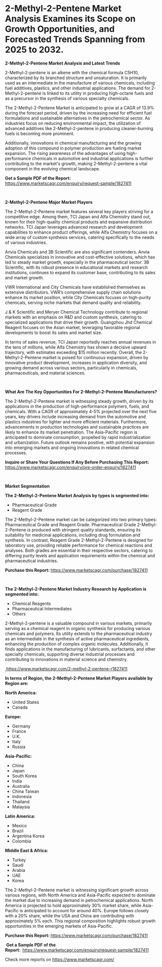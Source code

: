<p><h1>2-Methyl-2-Pentene Market Analysis Examines its Scope on Growth Opportunities, and Forecasted Trends Spanning from 2025 to 2032.</h1></p><p><strong>2-Methyl-2-Pentene Market Analysis and Latest Trends</strong></p>
<p><p>2-Methyl-2-pentene is an alkene with the chemical formula C5H10, characterized by its branched structure and unsaturation. It is primarily used as an intermediate in the manufacture of various chemicals, including fuel additives, plastics, and other industrial applications. The demand for 2-Methyl-2-pentene is linked to its utility in producing high-octane fuels and as a precursor in the synthesis of various specialty chemicals.</p><p>The 2-Methyl-2-Pentene Market is anticipated to grow at a CAGR of 13.9% during the forecast period, driven by the increasing need for efficient fuel formulations and sustainable alternatives in the petrochemical sector. As industries focus on reducing environmental impact, the utilization of advanced additives like 2-Methyl-2-pentene in producing cleaner-burning fuels is becoming more prominent. </p><p>Additionally, innovations in chemical manufacturing and the growing adoption of this compound in polymer production are fueling market expansion. The rising awareness of the advantages of using high-performance chemicals in automotive and industrial applications is further contributing to the market's growth, making 2-Methyl-2-pentene a vital component in the evolving chemical landscape.</p></p>
<p><strong>Get a Sample PDF of the Report:&nbsp;</strong> <a href="https://www.marketscagr.com/enquiry/request-sample/1827411?utm_campaign=2467&utm_medium=2&utm_source=Github&utm_content=ia&utm_term=03042025&utm_id=2-methyl-2-pentene">https://www.marketscagr.com/enquiry/request-sample/1827411</a></p>
<p>&nbsp;</p>
<p><strong>2-Methyl-2-Pentene Major Market Players</strong></p>
<p><p>The 2-Methyl-2-Pentene market features several key players striving for a competitive edge. Among them, TCI Japan and Alfa Chemistry stand out, known for their high-quality chemical products and expansive distribution networks. TCI Japan leverages advanced research and development capabilities to enhance product offerings, while Alfa Chemistry focuses on a wide array of custom synthesis services, catering specifically to the needs of various industries.</p><p>Anvia Chemicals and 3B Scientific are also significant contenders. Anvia Chemicals specializes in innovative and cost-effective solutions, which has led to steady market growth, especially in the pharmaceutical sector. 3B Scientific, with its robust presence in educational markets and research institutions, continues to expand its customer base, contributing to its sales and market growth.</p><p>VWR International and City Chemicals have established themselves as extensive distributors. VWR’s comprehensive supply chain solutions enhance its market position, while City Chemicals focuses on high-purity chemicals, serving niche markets that demand quality and reliability.</p><p>J & K Scientific and Meryer Chemical Technology contribute to regional markets with an emphasis on R&D and custom synthesis, catering to specialized applications that drive their growth. Guangzhou Jhd Chemical Reagent focuses on the Asian market, leveraging favorable regional developments to boost its sales and market size.</p><p>In terms of sales revenue, TCI Japan reportedly reaches annual revenues in the tens of millions, while Alfa Chemistry has shown a decisive upward trajectory, with estimates exceeding $15 million recently. Overall, the 2-Methyl-2-Pentene market is poised for continuous expansion, driven by innovative product development, increases in application diversity, and growing demand across various sectors, particularly in chemicals, pharmaceuticals, and material sciences.</p></p>
<p>&nbsp;</p>
<p><strong>What Are The Key Opportunities For 2-Methyl-2-Pentene Manufacturers?</strong></p>
<p><p>The 2-Methyl-2-Pentene market is witnessing steady growth, driven by its applications in the production of high-performance polymers, fuels, and chemicals. With a CAGR of approximately 4-5% projected over the next five years, key drivers include increasing demand from the automotive and plastics industries for lighter and more efficient materials. Furthermore, advancements in production technologies and sustainable practices are likely to enhance its market penetration. The Asia-Pacific region is anticipated to dominate consumption, propelled by rapid industrialization and urbanization. Future outlook remains positive, with potential expansion into emerging markets and ongoing innovations in related chemical processes.</p></p>
<p><strong>Inquire or Share Your Questions If Any Before Purchasing This Report:</strong> <a href="https://www.marketscagr.com/enquiry/pre-order-enquiry/1827411?utm_campaign=2467&utm_medium=2&utm_source=Github&utm_content=ia&utm_term=03042025&utm_id=2-methyl-2-pentene">https://www.marketscagr.com/enquiry/pre-order-enquiry/1827411</a></p>
<p>&nbsp;</p>
<p><strong>Market Segmentation</strong></p>
<p><strong>The 2-Methyl-2-Pentene Market Analysis by types is segmented into:</strong></p>
<p><ul><li>Pharmaceutical Grade</li><li>Reagent Grade</li></ul></p>
<p><p>The 2-Methyl-2-Pentene market can be categorized into two primary types: Pharmaceutical Grade and Reagent Grade. Pharmaceutical Grade 2-Methyl-2-Pentene is produced with stringent quality standards, ensuring its suitability for medicinal applications, including drug formulation and synthesis. In contrast, Reagent Grade 2-Methyl-2-Pentene is designed for laboratory use, providing reliable performance for chemical reactions and analyses. Both grades are essential in their respective sectors, catering to differing purity levels and application requirements within the chemical and pharmaceutical industries.</p></p>
<p><strong>Purchase this Report:&nbsp;</strong><a href="https://www.marketscagr.com/purchase/1827411?utm_campaign=2467&utm_medium=2&utm_source=Github&utm_content=ia&utm_term=03042025&utm_id=2-methyl-2-pentene">https://www.marketscagr.com/purchase/1827411</a></p>
<p>&nbsp;</p>
<p><strong>The 2-Methyl-2-Pentene Market Industry Research by Application is segmented into:</strong></p>
<p><ul><li>Chemical Reagents</li><li>Pharmaceutical Intermediates</li><li>Others</li></ul></p>
<p><p>2-Methyl-2-pentene is a valuable compound in various markets, primarily serving as a chemical reagent in organic synthesis for producing various chemicals and polymers. Its utility extends to the pharmaceutical industry as an intermediate in the synthesis of active pharmaceutical ingredients, enhancing the production of complex organic molecules. Additionally, it finds applications in the manufacturing of lubricants, surfactants, and other specialty chemicals, supporting diverse industrial processes and contributing to innovations in material science and chemistry.</p></p>
<p><a href="https://www.marketscagr.com/2-methyl-2-pentene-r1827411?utm_campaign=2467&utm_medium=2&utm_source=Github&utm_content=ia&utm_term=03042025&utm_id=2-methyl-2-pentene">&nbsp;https://www.marketscagr.com/2-methyl-2-pentene-r1827411</a></p>
<p><strong>In terms of Region, the 2-Methyl-2-Pentene Market Players available by Region are:</strong></p>
<p>
    <p> <strong> North America: </strong>
        <ul>
            <li>United States</li>
            <li>Canada</li>
        </ul>
        </p> 
    <p> <strong> Europe: </strong>
        <ul>
            <li>Germany</li>
            <li>France</li>
            <li>U.K.</li>
            <li>Italy</li>
            <li>Russia</li>
        </ul>
        </p> 
    <p> <strong> Asia-Pacific: </strong>
        <ul>
            <li>China</li>
            <li>Japan</li>
            <li>South Korea</li>
            <li>India</li>
            <li>Australia</li>
            <li>China Taiwan</li>
            <li>Indonesia</li>
            <li>Thailand</li>
            <li>Malaysia</li>
        </ul>
        </p> 
    <p> <strong> Latin America: </strong>
        <ul>
            <li>Mexico</li>
            <li>Brazil</li>
            <li>Argentina Korea</li>
            <li>Colombia</li>
        </ul>
        </p> 
    <p> <strong> Middle East & Africa: </strong>
        <ul>
            <li>Turkey</li>
            <li>Saudi</li>
            <li>Arabia</li>
            <li>UAE</li>
            <li>Korea</li>
        </ul>
    </p>
    </p>
<p><p>The 2-Methyl-2-Pentene market is witnessing significant growth across various regions, with North America and Asia-Pacific expected to dominate the market due to increasing demand in petrochemical applications. North America is projected to hold approximately 30% market share, while Asia-Pacific is anticipated to account for around 40%. Europe follows closely with a 20% share, while the USA and China are contributing with approximately 5% each. This regional composition highlights robust growth opportunities in the emerging markets of Asia-Pacific.</p></p>
<p><strong>Purchase this Report: </strong><a href="https://www.marketscagr.com/purchase/1827411?utm_campaign=2467&utm_medium=2&utm_source=Github&utm_content=ia&utm_term=03042025&utm_id=2-methyl-2-pentene">https://www.marketscagr.com/purchase/1827411</a></p>
<p>&nbsp;<strong>Get a Sample PDF of the Report:&nbsp;&nbsp;</strong><a href="https://www.marketscagr.com/enquiry/request-sample/1827411?utm_campaign=2467&utm_medium=2&utm_source=Github&utm_content=ia&utm_term=03042025&utm_id=2-methyl-2-pentene">https://www.marketscagr.com/enquiry/request-sample/1827411</a></p>
<p><strong></strong></p>
<p>Check more reports on <a href="https://www.marketscagr.com/?utm_campaign=2467&utm_medium=2&utm_source=Github&utm_content=ia&utm_term=03042025&utm_id=2-methyl-2-pentene">https://www.marketscagr.com/</a></p>